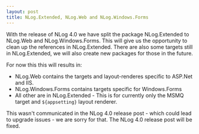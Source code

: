 ```yaml
---
layout: post
title: NLog.Extended, NLog.Web and NLog.Windows.Forms
---
```


With the release of NLog 4.0 we have split the package NLog.Extended to NLog.Web and NLog.Windows.Forms. 
This will give us the opportunity to clean up the references in NLog.Extended. 
There are also some targets still in NLog.Extended, we will also create new packages for those in the future.

For now this this will results in:

- NLog.Web contains the targets and layout-renderes specific to ASP.Net and IIS.
- NLog.Windows.Forms contains targets specific for Windows.Forms
- All other are in NLog.Extended - This is for currently only the MSMQ target and `${appsetting}` layout renderer.


This wasn't communicated in the NLog 4.0 release post - which could lead to upgrade issues - we are sorry for that. The NLog 4.0 release post will be fixed.
